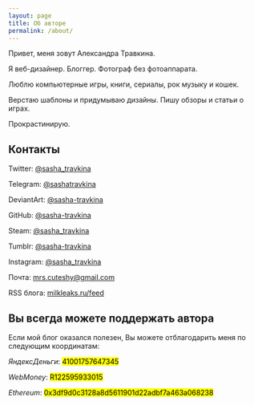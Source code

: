 ```yaml
---
layout: page
title: Об авторе
permalink: /about/
---
```


<div block>
	<p>Привет, меня зовут Александра Травкина.</p>
	<p>Я веб-дизайнер. Блоггер. Фотограф без фотоаппарата.</p>
	<p>Люблю компьютерные игры, книги, сериалы, рок музыку и кошек.</p>
	<p>Верстаю шаблоны и придумываю дизайны. Пишу обзоры и статьи о играх.</p>
	<p>Прокрастинирую.</p>
</div>

## Контакты

<div block>
	<p><i class="fa fa-twitter" aria-hidden="true"></i> Twitter: <a href="https://twitter.com/sasha_travkina">@sasha_travkina</a></p>
	<p><i class="fa fa-telegram" aria-hidden="true"></i> Telegram: <a href="https://t.me/sashatravkina">@sashatravkina</a></p>
	<p><i class="fa fa-deviantart" aria-hidden="true"></i> DeviantArt: <a href="https://sasha-travkina.deviantart.com/">@sasha-travkina</a></p>
	<p><i class="fa fa-github" aria-hidden="true"></i> GitHub: <a href="https://github.com/sasha-travkina/">@sasha-travkina</a></p>
	<p><i class="fa fa-steam" aria-hidden="true"></i> Steam: <a href="https://steamcommunity.com/id/sasha_travkina">@sasha_travkina</a></p>
	<p><i class="fa fa-tumblr" aria-hidden="true"></i> Tumblr: <a href="http://sasha-travkina.tumblr.com/">@sasha-travkina</a></p>
	<p><i class="fa fa-instagram" aria-hidden="true"></i> Instagram: <a href="https://www.instagram.com/sasha_travkina/">@sasha_travkina</a></p>
	<p><i class="fa fa-envelope-o" aria-hidden="true"></i> Почта: <a href="mailto:mrs.cuteshy@gmail.com">mrs.cuteshy@gmail.com</a></p>
	<p><i class="fa fa-rss" aria-hidden="true"></i> RSS блога: <a href="{{site.baseurl}}/feed">milkleaks.ru/feed</a></p>
</div>

## Вы всегда можете поддержать автора

Если мой блог оказался полезен, Вы можете отблагодарить меня по следующим координатам:

<div block>
	<p><i>ЯндексДеньги</i>: <mark>41001757647345</mark></p>
	<p><i>WebMoney</i>: <mark>R122595933015</mark></p>
	<p><i>Ethereum</i>: <mark>0x3df9d0c3128a8d5611901d22adbf7a463a068238</mark></p>
</div>